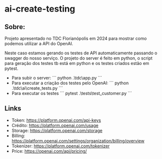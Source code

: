 # ai-create-testing

## Sobre:
Projeto apresentado no TDC Florianópolis em 2024 para mostrar como podemos utilizar a API do OpenAI.

Neste caso estamos gerando os testes de API automaticamente passando o swagger do nosso serviço. O projeto do server é feito em python, o script para geração dos testes tb está em python e os testes criados estão em pytest.

- Para subir o server:
´´´
python .\tdc\app.py
´´´
- Para executar a criação dos testes pelo OpenAI:
´´´
python .\tdc\ai\create_tests.py
´´´
- Para executar os testes
´´´
pytest .\tests\test_customer.py
´´´

## Links

- Token: https://platform.openai.com/api-keys
- Crédito: https://platform.openai.com/usage
- Storage: https://platform.openai.com/storage
- Billing: https://platform.openai.com/settings/organization/billing/overview
- Tokenizer: https://platform.openai.com/tokenizer
- Price: https://openai.com/api/pricing/